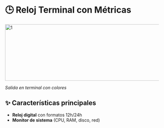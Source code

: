 
# 🕒 Reloj Terminal con Métricas

<img width="742" height="184" alt="1" src="https://github.com/user-attachments/assets/a633f097-60e5-4ee9-90bc-b334ae2bc8fa" />


*Salida en terminal con colores*

## ✨ Características principales
- **Reloj digital** con formatos 12h/24h
- **Monitor de sistema** (CPU, RAM, disco, red)



